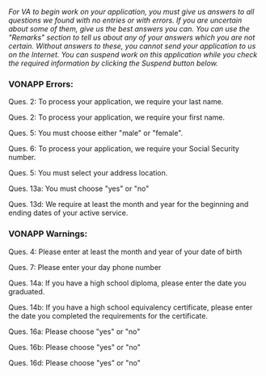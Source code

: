 _For VA to begin work on your application, you must give us answers to all questions we found with no entries or with errors. If you are uncertain about some of them, give us the best answers you can. You can use the "Remarks" section to tell us about any of your answers which you are not certain. Without answers to these, you cannot send your application to us on the Internet. You can suspend work on this application while you check the required information by clicking the Suspend button below._
### VONAPP Errors:

Ques. 2: To process your application, we require your last name.

Ques. 2: To process your application, we require your first name.

Ques. 5: You must choose either "male" or "female".

Ques. 6: To process your application, we require your Social Security number.

Ques. 5: You must select your address location.

Ques. 13a: You must choose "yes" or "no"

Ques. 13d: We require at least the month and year for the beginning and ending dates of your active service.


### VONAPP Warnings:

Ques. 4: Please enter at least the month and year of your date of birth

Ques. 7: Please enter your day phone number

Ques. 14a: If you have a high school diploma, please enter the date you graduated.

Ques. 14b: If you have a high school equivalency certificate, please enter the date you completed the requirements for the certificate.

Ques. 16a: Please choose "yes" or "no"

Ques. 16b: Please choose "yes" or "no"

Ques. 16d: Please choose "yes" or "no"
